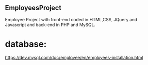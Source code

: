 ## EmployeesProject
 Employee Project with front-end coded in HTML,CSS, JQuery and Javascript and back-end in PHP and MySQL.

# database:
 https://dev.mysql.com/doc/employee/en/employees-installation.html

